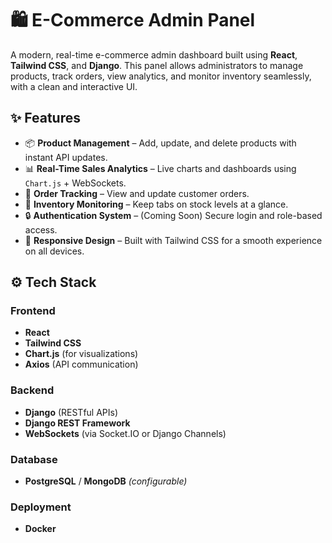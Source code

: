 # 🛍️ E-Commerce Admin Panel

A modern, real-time e-commerce admin dashboard built using **React**, **Tailwind CSS**, and **Django**. This panel allows administrators to manage products, track orders, view analytics, and monitor inventory seamlessly, with a clean and interactive UI.

## ✨ Features

- 📦 **Product Management** – Add, update, and delete products with instant API updates.
- 📊 **Real-Time Sales Analytics** – Live charts and dashboards using `Chart.js` + WebSockets.
- 🛒 **Order Tracking** – View and update customer orders.
- 🧾 **Inventory Monitoring** – Keep tabs on stock levels at a glance.
- 🔒 **Authentication System** – (Coming Soon) Secure login and role-based access.
- 🎨 **Responsive Design** – Built with Tailwind CSS for a smooth experience on all devices.

## ⚙️ Tech Stack

### Frontend
- **React**
- **Tailwind CSS**
- **Chart.js** (for visualizations)
- **Axios** (API communication)

### Backend
- **Django** (RESTful APIs)
- **Django REST Framework**
- **WebSockets** (via Socket.IO or Django Channels)

### Database
- **PostgreSQL** / **MongoDB** *(configurable)*

### Deployment
- **Docker**
